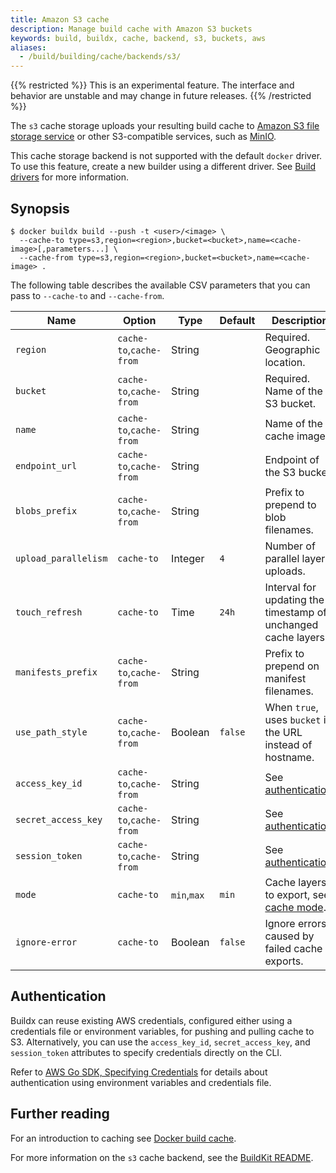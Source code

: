 ```yaml
---
title: Amazon S3 cache
description: Manage build cache with Amazon S3 buckets
keywords: build, buildx, cache, backend, s3, buckets, aws
aliases:
  - /build/building/cache/backends/s3/
---
```


{{% restricted %}}
This is an experimental feature. The interface and behavior are unstable and
may change in future releases.
{{% /restricted %}}

The `s3` cache storage uploads your resulting build cache to
[Amazon S3 file storage service](https://aws.amazon.com/s3/)
or other S3-compatible services, such as [MinIO](https://min.io/).

This cache storage backend is not supported with the default `docker` driver.
To use this feature, create a new builder using a different driver. See
[Build drivers](/manuals/build/builders/drivers/_index.md) for more information.

## Synopsis

```console
$ docker buildx build --push -t <user>/<image> \
  --cache-to type=s3,region=<region>,bucket=<bucket>,name=<cache-image>[,parameters...] \
  --cache-from type=s3,region=<region>,bucket=<bucket>,name=<cache-image> .
```

The following table describes the available CSV parameters that you can pass to
`--cache-to` and `--cache-from`.

| Name                 | Option                  | Type        | Default | Description                                                    |
| -------------------- | ----------------------- | ----------- | ------- | -------------------------------------------------------------- |
| `region`             | `cache-to`,`cache-from` | String      |         | Required. Geographic location.                                 |
| `bucket`             | `cache-to`,`cache-from` | String      |         | Required. Name of the S3 bucket.                               |
| `name`               | `cache-to`,`cache-from` | String      |         | Name of the cache image.                                       |
| `endpoint_url`       | `cache-to`,`cache-from` | String      |         | Endpoint of the S3 bucket.                                     |
| `blobs_prefix`       | `cache-to`,`cache-from` | String      |         | Prefix to prepend to blob filenames.                           |
| `upload_parallelism` | `cache-to`              | Integer     | `4`     | Number of parallel layer uploads.                              |
| `touch_refresh`      | `cache-to`              | Time        | `24h`   | Interval for updating the timestamp of unchanged cache layers. |
| `manifests_prefix`   | `cache-to`,`cache-from` | String      |         | Prefix to prepend on manifest filenames.                       |
| `use_path_style`     | `cache-to`,`cache-from` | Boolean     | `false` | When `true`, uses `bucket` in the URL instead of hostname.     |
| `access_key_id`      | `cache-to`,`cache-from` | String      |         | See [authentication][1].                                       |
| `secret_access_key`  | `cache-to`,`cache-from` | String      |         | See [authentication][1].                                       |
| `session_token`      | `cache-to`,`cache-from` | String      |         | See [authentication][1].                                       |
| `mode`               | `cache-to`              | `min`,`max` | `min`   | Cache layers to export, see [cache mode][2].                   |
| `ignore-error`       | `cache-to`              | Boolean     | `false` | Ignore errors caused by failed cache exports.                  |

[1]: #authentication
[2]: _index.md#cache-mode

## Authentication

Buildx can reuse existing AWS credentials, configured either using a
credentials file or environment variables, for pushing and pulling cache to S3.
Alternatively, you can use the `access_key_id`, `secret_access_key`, and
`session_token` attributes to specify credentials directly on the CLI.

Refer to [AWS Go SDK, Specifying Credentials][3] for details about
authentication using environment variables and credentials file.

[3]: https://docs.aws.amazon.com/sdk-for-go/v1/developer-guide/configuring-sdk.html#specifying-credentials

## Further reading

For an introduction to caching see [Docker build cache](../_index.md).

For more information on the `s3` cache backend, see the
[BuildKit README](https://github.com/moby/buildkit#s3-cache-experimental).
